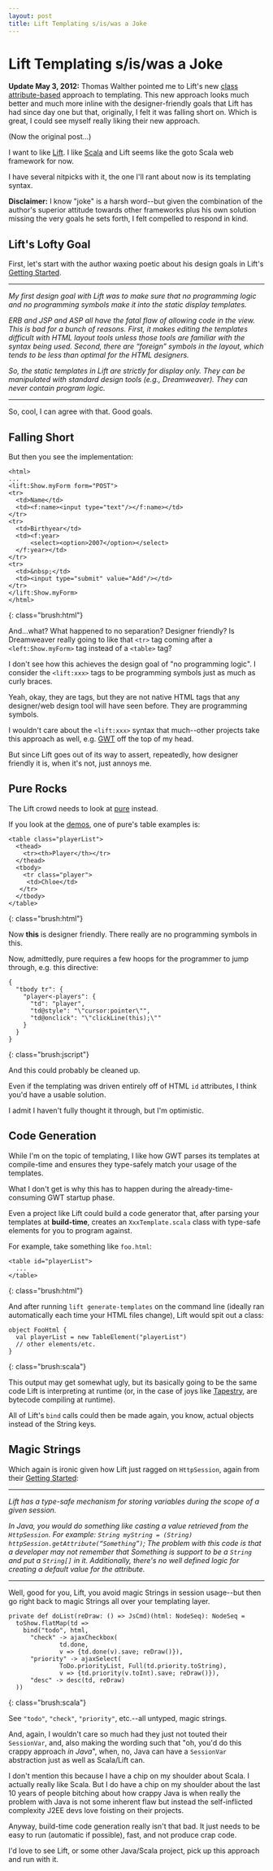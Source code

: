 ```yaml
---
layout: post
title: Lift Templating s/is/was a Joke
---
```


Lift Templating s/is/was a Joke
===============================

**Update May 3, 2012:** Thomas Walther pointed me to Lift's new [class attribute-based](http://seventhings.liftweb.net/templates) approach to templating. This new approach looks much better and much more inline with the designer-friendly goals that Lift has had since day one but that, originally, I felt it was falling short on. Which is great, I could see myself really liking their new approach.

(Now the original post...)

I want to like [Lift](http://liftweb.net). I like [Scala](http://scala-lang.org) and Lift seems like the goto Scala web framework for now.

I have several nitpicks with it, the one I'll rant about now is its templating syntax.

**Disclaimer:** I know "joke" is a harsh word--but given the combination of the author's superior attitude towards other frameworks plus his own solution missing the very goals he sets forth, I felt compelled to respond in kind.

Lift's Lofty Goal
-----------------

First, let's start with the author waxing poetic about his design goals in Lift's [Getting Started](http://liftweb.net/docs/getting_started/mod_master.html).

---

*My first design goal with Lift was to make sure that no programming logic and no programming symbols make it into the static display templates.*

*ERB and JSP and ASP all have the fatal flaw of allowing code in the view. This is bad for a bunch of reasons. First, it makes editing the templates difficult with HTML layout tools unless those tools are familiar with the syntax being used. Second, there are “foreign” symbols in the layout, which tends to be less than optimal for the HTML designers.*

*So, the static templates in Lift are strictly for display only. They can be manipulated with standard design tools (e.g., Dreamweaver). They can never contain program logic.*

---

So, cool, I can agree with that. Good goals.

Falling Short
-------------

But then you see the implementation:

    <html> 
    ... 
    <lift:Show.myForm form="POST"> 
    <tr> 
      <td>Name</td> 
      <td><f:name><input type="text"/></f:name></td> 
    </tr> 
    <tr> 
      <td>Birthyear</td> 
      <td><f:year> 
          <select><option>2007</option></select> 
      </f:year></td> 
    </tr> 
    <tr> 
      <td>&nbsp;</td> 
      <td><input type="submit" value="Add"/></td> 
    </tr> 
    </lift:Show.myForm> 
    </html>
{: class="brush:html"}

And...what? What happened to no separation? Designer friendly? Is Dreamweaver really going to like that `<tr>` tag coming after a `<left:Show.myForm>` tag instead of a `<table>` tag?

I don't see how this achieves the design goal of "no programming logic". I consider the `<lift:xxx>` tags to be programming symbols just as much as curly braces.

Yeah, okay, they are tags, but they are not native HTML tags that any designer/web design tool will have seen before. They are programming symbols.

I wouldn't care about the `<lift:xxx>` syntax that much--other projects take this approach as well, e.g. [GWT](http://code.google.com/webtoolkit/) off the top of my head.

But since Lift goes out of its way to assert, repeatedly, how designer friendly it is, when it's not, just annoys me.

Pure Rocks
----------

The Lift crowd needs to look at [pure](http://beebole.com/pure/) instead.

If you look at the [demos](http://beebole.com/pure/demos/), one of pure's table examples is:

    <table class="playerList">
      <thead>
        <tr><th>Player</th></tr>
      </thead>
      <tbody>
        <tr class="player">
         <td>Chloe</td>
       </tr>
      </tbody>
    </table>
{: class="brush:html"}

Now **this** is designer friendly. There really are no programming symbols in this.

Now, admittedly, pure requires a few hoops for the programmer to jump through, e.g. this directive:

    {
      "tbody tr": {
        "player<-players": {
          "td": "player",
          "td@style": "\"cursor:pointer\"",
          "td@onclick": "\"clickLine(this);\""
        }
      }
    }
{: class="brush:jscript"}

And this could probably be cleaned up.

Even if the templating was driven entirely off of HTML `id` attributes, I think you'd have a usable solution.

I admit I haven't fully thought it through, but I'm optimistic.

Code Generation
---------------

While I'm on the topic of templating, I like how GWT parses its templates at compile-time and ensures they type-safely match your usage of the templates.

What I don't get is why this has to happen during the already-time-consuming GWT startup phase.

Even a project like Lift could build a code generator that, after parsing your templates at **build-time**, creates an `XxxTemplate.scala` class with type-safe elements for you to program against.

For example, take something like `foo.html`:

    <table id="playerList">
      ...
    </table>
{: class="brush:html"}

And after running `lift generate-templates` on the command line (ideally ran automatically each time your HTML files change), Lift would spit out a class:

    object FooHtml {
      val playerList = new TableElement("playerList")
      // other elements/etc.
    }
{: class="brush:scala"}

This output may get somewhat ugly, but its basically going to be the same code Lift is interpreting at runtime (or, in the case of joys like [Tapestry](http://tapestry.apache.org/), are bytecode compiling at runtime).

All of Lift's `bind` calls could then be made again, you know, actual objects instead of the String keys.

Magic Strings
-------------

Which again is ironic given how Lift just ragged on `HttpSession`, again from their [Getting Started](http://liftweb.net/docs/getting_started/mod_master.html):

---

*Lift has a type-safe mechanism for storing variables during the scope of a given session.*

*In Java, you would do something like casting a value retrieved from the `HttpSession`. For example: `String myString = (String) httpSession.getAttribute(“Something”)`; The problem with this code is that a developer may not remember that Something is support to be a `String` and put a `String[]` in it. Additionally, there's no well defined logic for creating a default value for the attribute.*

---

Well, good for you, Lift, you avoid magic Strings in session usage--but then go right back to magic Strings all over your templating layer.

    private def doList(reDraw: () => JsCmd)(html: NodeSeq): NodeSeq = 
      toShow.flatMap(td => 
        bind("todo", html, 
          "check" -> ajaxCheckbox(
                  td.done, 
                  v => {td.done(v).save; reDraw()}), 
          "priority" -> ajaxSelect(
                  ToDo.priorityList, Full(td.priority.toString), 
                  v => {td.priority(v.toInt).save; reDraw()}), 
          "desc" -> desc(td, reDraw) 
      ))
{: class="brush:scala"}

See `"todo"`, `"check"`, `"priority"`, etc.--all untyped, magic strings.

And, again, I wouldn't care so much had they just not touted their `SessionVar`, and, also making the wording such that "oh, you'd do this crappy approach *in Java*", when, no, Java can have a `SessionVar` abstraction just as well as Scala/Lift can.

I don't mention this because I have a chip on my shoulder about Scala. I actually really like Scala. But I do have a chip on my shoulder about the last 10 years of people bitching about how crappy Java is when really the problem with Java is not some inherent flaw but instead the self-inflicted complexity J2EE devs love foisting on their projects.

Anyway, build-time code generation really isn't that bad. It just needs to be easy to run (automatic if possible), fast, and not produce crap code.

I'd love to see Lift, or some other Java/Scala project, pick up this approach and run with it.


